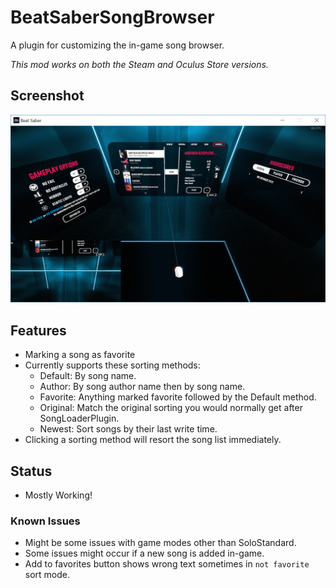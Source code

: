 # BeatSaberSongBrowser
A plugin for customizing the in-game song browser.

*This mod works on both the Steam and Oculus Store versions.*

## Screenshot

![Alt text](/Screenshot.png?raw=true "Screenshot")

## Features
- Marking a song as favorite
- Currently supports these sorting methods:
  - Default: By song name.
  - Author: By song author name then by song name.
  - Favorite: Anything marked favorite followed by the Default method.
  - Original: Match the original sorting you would normally get after SongLoaderPlugin.
  - Newest: Sort songs by their last write time.
- Clicking a sorting method will resort the song list immediately.

## Status
- Mostly Working!

### Known Issues
- Might be some issues with game modes other than SoloStandard.
- Some issues might occur if a new song is added in-game.
- Add to favorites button shows wrong text sometimes in `not favorite` sort mode.

